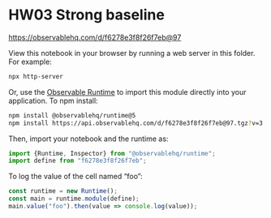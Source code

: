 # HW03 Strong baseline

https://observablehq.com/d/f6278e3f8f26f7eb@97

View this notebook in your browser by running a web server in this folder. For
example:

~~~sh
npx http-server
~~~

Or, use the [Observable Runtime](https://github.com/observablehq/runtime) to
import this module directly into your application. To npm install:

~~~sh
npm install @observablehq/runtime@5
npm install https://api.observablehq.com/d/f6278e3f8f26f7eb@97.tgz?v=3
~~~

Then, import your notebook and the runtime as:

~~~js
import {Runtime, Inspector} from "@observablehq/runtime";
import define from "f6278e3f8f26f7eb";
~~~

To log the value of the cell named “foo”:

~~~js
const runtime = new Runtime();
const main = runtime.module(define);
main.value("foo").then(value => console.log(value));
~~~
